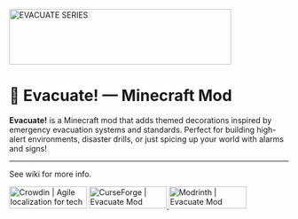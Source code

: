 <img width="400" height="100" alt="EVACUATE SERIES" src="https://github.com/user-attachments/assets/95796eaa-eaff-400c-90b8-8650b92ecb2a" />

# 🚨 Evacuate! — Minecraft Mod

**Evacuate!** is a Minecraft mod that adds themed decorations inspired by emergency evacuation systems and standards. Perfect for building high-alert environments, disaster drills, or just spicing up your world with alarms and signs!

---
See wiki for more info.

<a href="https://crowdin.com/?utm_term=click-badge-add-on" rel="nofollow"><img style="width:140;height:40px" src="https://badges.crowdin.net/badge/dark/crowdin-on-light.png" srcset="https://badges.crowdin.net/badge/dark/crowdin-on-light.png 1x,https://badges.crowdin.net/badge/dark/crowdin-on-light@2x.png 2x"  alt="Crowdin | Agile localization for tech companies" /></a>
<a href="https://www.curseforge.com/minecraft/mc-mods/evacuate" rel="nofollow">
  <img style="width:140px;height:40px" 
       src="https://wsrv.nl/?url=https://cdn.jsdelivr.net/npm/@intergrav/devins-badges@3/assets/cozy/available/curseforge_64h.png&n=-1" 
       alt="CurseForge | Evacuate Mod" />
</a>
<a href="https://modrinth.com/mod/evacuate" rel="nofollow">
  <img style="width:140px;height:40px" 
       src="https://wsrv.nl/?url=https://cdn.jsdelivr.net/npm/@intergrav/devins-badges@3/assets/cozy/available/modrinth_64h.png&n=-1" 
       alt="Modrinth | Evacuate Mod" />
</a>
